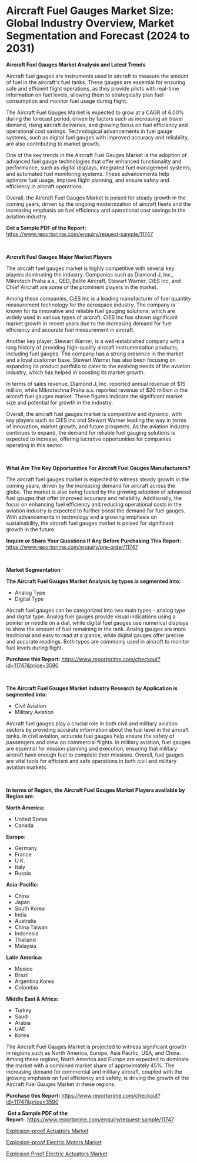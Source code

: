 <p><h1>Aircraft Fuel Gauges Market Size: Global Industry Overview, Market Segmentation and Forecast (2024 to 2031)</h1></p><p><strong>Aircraft Fuel Gauges Market Analysis and Latest Trends</strong></p>
<p><p>Aircraft fuel gauges are instruments used in aircraft to measure the amount of fuel in the aircraft's fuel tanks. These gauges are essential for ensuring safe and efficient flight operations, as they provide pilots with real-time information on fuel levels, allowing them to strategically plan fuel consumption and monitor fuel usage during flight.</p><p>The Aircraft Fuel Gauges Market is expected to grow at a CAGR of 6.00% during the forecast period, driven by factors such as increasing air travel demand, rising aircraft deliveries, and growing focus on fuel efficiency and operational cost savings. Technological advancements in fuel gauge systems, such as digital fuel gauges with improved accuracy and reliability, are also contributing to market growth.</p><p>One of the key trends in the Aircraft Fuel Gauges Market is the adoption of advanced fuel gauge technologies that offer enhanced functionality and performance, such as digital displays, integrated fuel management systems, and automated fuel monitoring systems. These advancements help optimize fuel usage, improve flight planning, and ensure safety and efficiency in aircraft operations.</p><p>Overall, the Aircraft Fuel Gauges Market is poised for steady growth in the coming years, driven by the ongoing modernization of aircraft fleets and the increasing emphasis on fuel efficiency and operational cost savings in the aviation industry.</p></p>
<p><strong>Get a Sample PDF of the Report:&nbsp;</strong> <a href="https://www.reportprime.com/enquiry/request-sample/11747">https://www.reportprime.com/enquiry/request-sample/11747</a></p>
<p>&nbsp;</p>
<p><strong>Aircraft Fuel Gauges Major Market Players</strong></p>
<p><p>The aircraft fuel gauges market is highly competitive with several key players dominating the industry. Companies such as Diamond J, Inc., Mikrotech Praha a.s., QED, Belite Aircraft, Stewart Warner, CiES Inc, and Chief Aircraft are some of the prominent players in the market.</p><p>Among these companies, CiES Inc is a leading manufacturer of fuel quantity measurement technology for the aerospace industry. The company is known for its innovative and reliable fuel gauging solutions, which are widely used in various types of aircraft. CiES Inc has shown significant market growth in recent years due to the increasing demand for fuel efficiency and accurate fuel measurement in aircraft.</p><p>Another key player, Stewart Warner, is a well-established company with a long history of providing high-quality aircraft instrumentation products, including fuel gauges. The company has a strong presence in the market and a loyal customer base. Stewart Warner has also been focusing on expanding its product portfolio to cater to the evolving needs of the aviation industry, which has helped in boosting its market growth.</p><p>In terms of sales revenue, Diamond J, Inc. reported annual revenue of $15 million, while Mikrotechna Praha a.s. reported revenue of $20 million in the aircraft fuel gauges market. These figures indicate the significant market size and potential for growth in the industry.</p><p>Overall, the aircraft fuel gauges market is competitive and dynamic, with key players such as CiES Inc and Stewart Warner leading the way in terms of innovation, market growth, and future prospects. As the aviation industry continues to expand, the demand for reliable fuel gauging solutions is expected to increase, offering lucrative opportunities for companies operating in this sector.</p></p>
<p>&nbsp;</p>
<p><strong>What Are The Key Opportunities For Aircraft Fuel Gauges Manufacturers?</strong></p>
<p><p>The aircraft fuel gauges market is expected to witness steady growth in the coming years, driven by the increasing demand for aircraft across the globe. The market is also being fueled by the growing adoption of advanced fuel gauges that offer improved accuracy and reliability. Additionally, the focus on enhancing fuel efficiency and reducing operational costs in the aviation industry is expected to further boost the demand for fuel gauges. With advancements in technology and a growing emphasis on sustainability, the aircraft fuel gauges market is poised for significant growth in the future.</p></p>
<p><strong>Inquire or Share Your Questions If Any Before Purchasing This Report:</strong> <a href="https://www.reportprime.com/enquiry/pre-order/11747">https://www.reportprime.com/enquiry/pre-order/11747</a></p>
<p>&nbsp;</p>
<p><strong>Market Segmentation</strong></p>
<p><strong>The Aircraft Fuel Gauges Market Analysis by types is segmented into:</strong></p>
<p><ul><li>Analog Type</li><li>Digital Type</li></ul></p>
<p><p>Aircraft fuel gauges can be categorized into two main types - analog type and digital type. Analog fuel gauges provide visual indications using a pointer or needle on a dial, while digital fuel gauges use numerical displays to show the amount of fuel remaining in the tank. Analog gauges are more traditional and easy to read at a glance, while digital gauges offer precise and accurate readings. Both types are commonly used in aircraft to monitor fuel levels during flight.</p></p>
<p><strong>Purchase this Report:&nbsp;</strong><a href="https://www.reportprime.com/checkout?id=11747&price=3590">https://www.reportprime.com/checkout?id=11747&price=3590</a></p>
<p>&nbsp;</p>
<p><strong>The Aircraft Fuel Gauges Market Industry Research by Application is segmented into:</strong></p>
<p><ul><li>Civil Aviation</li><li>Military Aviation</li></ul></p>
<p><p>Aircraft fuel gauges play a crucial role in both civil and military aviation sectors by providing accurate information about the fuel level in the aircraft tanks. In civil aviation, accurate fuel gauges help ensure the safety of passengers and crew on commercial flights. In military aviation, fuel gauges are essential for mission planning and execution, ensuring that military aircraft have enough fuel to complete their missions. Overall, fuel gauges are vital tools for efficient and safe operations in both civil and military aviation markets.</p></p>
<p>&nbsp;</p>
<p><strong>In terms of Region, the Aircraft Fuel Gauges Market Players available by Region are:</strong></p>
<p>
    <p> <strong> North America: </strong>
        <ul>
            <li>United States</li>
            <li>Canada</li>
        </ul>
        </p> 
    <p> <strong> Europe: </strong>
        <ul>
            <li>Germany</li>
            <li>France</li>
            <li>U.K.</li>
            <li>Italy</li>
            <li>Russia</li>
        </ul>
        </p> 
    <p> <strong> Asia-Pacific: </strong>
        <ul>
            <li>China</li>
            <li>Japan</li>
            <li>South Korea</li>
            <li>India</li>
            <li>Australia</li>
            <li>China Taiwan</li>
            <li>Indonesia</li>
            <li>Thailand</li>
            <li>Malaysia</li>
        </ul>
        </p> 
    <p> <strong> Latin America: </strong>
        <ul>
            <li>Mexico</li>
            <li>Brazil</li>
            <li>Argentina Korea</li>
            <li>Colombia</li>
        </ul>
        </p> 
    <p> <strong> Middle East & Africa: </strong>
        <ul>
            <li>Turkey</li>
            <li>Saudi</li>
            <li>Arabia</li>
            <li>UAE</li>
            <li>Korea</li>
        </ul>
    </p>
    </p>
<p><p>The Aircraft Fuel Gauges Market is projected to witness significant growth in regions such as North America, Europe, Asia Pacific, USA, and China. Among these regions, North America and Europe are expected to dominate the market with a combined market share of approximately 45%. The increasing demand for commercial and military aircraft, coupled with the growing emphasis on fuel efficiency and safety, is driving the growth of the Aircraft Fuel Gauges Market in these regions.</p></p>
<p><strong>Purchase this Report: </strong><a href="https://www.reportprime.com/checkout?id=11747&price=3590">https://www.reportprime.com/checkout?id=11747&price=3590</a></p>
<p>&nbsp;<strong>Get a Sample PDF of the Report:&nbsp;&nbsp;</strong><a href="https://www.reportprime.com/enquiry/request-sample/11747">https://www.reportprime.com/enquiry/request-sample/11747</a></p>
<p><strong></strong></p>
<p><p><a href="https://view.publitas.com/reportprime-1/explosion-proof-actuators-market-research-report-provides-thorough-industry-overview-which-offers-an-in-depth-analysis-of-product-trends-and-new-market-divisions/">Explosion-proof Actuators Market</a></p><p><a href="https://view.publitas.com/reportprime-1/explosion-proof-electric-motors-market-insights-market-players-and-forecast-till-2030/">Explosion-proof Electric Motors Market</a></p><p><a href="https://view.publitas.com/reportprime-1/explosion-proof-electric-actuators-market-challenges-opportunities-and-growth-drivers-and-major-market-players-forecasted-for-period-from-2023-2030/">Explosion Proof Electric Actuators Market</a></p></p>